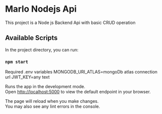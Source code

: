# Marlo Nodejs Api

This project is a Node js Backend Api with basic CRUD operation

## Available Scripts

In the project directory, you can run:


### `npm start`

Required .env variables
MONGODB_URI_ATLAS=mongoDb atlas connection url
JWT_KEY=any text

Runs the app in the development mode.\
Open [http://localhost:5000](http://localhost:5000) to view the default endpoint in your browser.

The page will reload when you make changes.\
You may also see any lint errors in the console.



